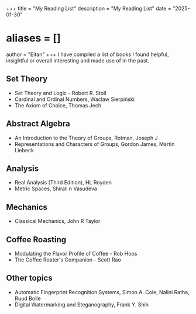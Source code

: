 +++
title = "My Reading List"
description = "My Reading List"
date = "2025-01-30"
# aliases = []
author = "Eitan"
+++
I have compiled a list of books I found helpful, insightful or overall interesting and made use of in the past. 
## Set Theory
- Set Theory and Logic - Robert R. Stoll
- Cardinal and Ordinal Numbers, Wacław Sierpiński
- The Axiom of Choice, Thomas Jech

## Abstract Algebra
- An Introduction to the Theory of Groups, Rotman, Joseph J
- Representations and Characters of Groups, Gordon James, Martin Liebeck

## Analysis
- Real Analysis (Third Edition), HL Royden
- Metric Spaces, Shirali n Vasudeva

## Mechanics
- Classical Mechanics, John R Taylor

## Coffee Roasting
- Modulating the Flavor Profile of Coffee - Rob Hoos
- The Coffee Roater's Companion - Scott Rao

## Other topics
- Automatic Fingerprint Recognition Systems, Simon A. Cole, Nalini Ratha, Ruud Bolle
- Digital Watermarking and Steganography, Frank Y. Shih

